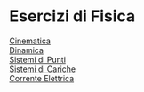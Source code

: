 # Esercizi di Fisica

[Cinematica](https://github.com/CasuFrost/University_notes/blob/main/Terzo%20Anno/Fisica/Esercizi/Cinematica.pdf) \
[Dinamica](https://github.com/CasuFrost/University_notes/blob/main/Terzo%20Anno/Fisica/Esercizi/Dinamica.pdf) \
[Sistemi di Punti](https://github.com/CasuFrost/University_notes/blob/main/Terzo%20Anno/Fisica/Esercizi/SistemidiPunti.pdf)  \
[Sistemi di Cariche](https://github.com/CasuFrost/University_notes/blob/main/Terzo%20Anno/Fisica/Esercizi/SistemiDiCariche.pdf)   
[Corrente Elettrica](https://github.com/CasuFrost/University_notes/blob/main/Terzo%20Anno/Fisica/Esercizi/CorrenteElettrica.pdf)

